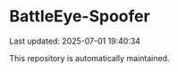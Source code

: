 # BattleEye-Spoofer

Last updated: 2025-07-01 19:40:34

This repository is automatically maintained.
